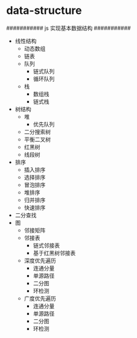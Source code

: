 # data-structure
###########
js 实现基本数据结构
###########
- 线性结构
    - 动态数组
    - 链表
    - 队列
        - 链式队列
        - 循环队列
    - 栈
        - 数组栈
        - 链式栈
- 树结构
    - 堆
        - 优先队列
    - 二分搜索树
    - 平衡二叉树
    - 红黑树
    - 线段树
- 排序
    - 插入排序
    - 选择排序
    - 冒泡排序
    - 堆排序
    - 归并排序
    - 快速排序
- 二分查找
- 图
    - 邻接矩阵
    - 邻接表
        - 链式邻接表
        - 基于红黑树邻接表
    - 深度优先遍历
        - 连通分量
        - 单源路径
        - 二分图
        - 环检测
    - 广度优先遍历
         - 连通分量
         - 单源路径
         - 二分图
         - 环检测
